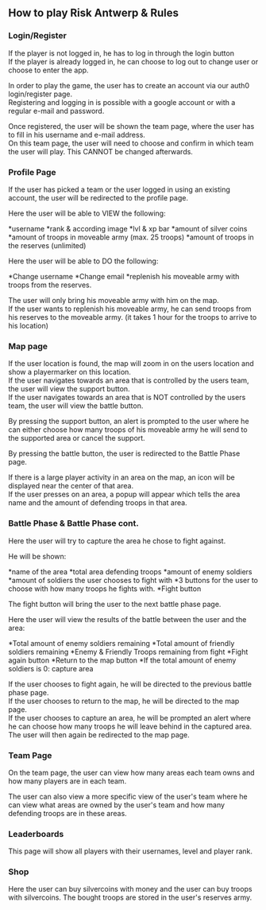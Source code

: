 ## How to play Risk Antwerp & Rules  

### Login/Register  

If the player is not logged in, he has to log in through the login button  
If the player is already logged in, he can choose to log out to change user or choose to enter the app.  

In order to play the game, the user has to create an account via our auth0 login/register page.  
Registering and logging in is possible with a google account or with a regular e-mail and password.  

Once registered, the user will be shown the team page, where the user has to fill in his username and e-mail address.  
On this team page, the user will need to choose and confirm in which team the user will play. This CANNOT be changed afterwards.  

### Profile Page  

If the user has picked a team or the user logged in using an existing account, the user will be redirected to the profile page.  

Here the user will be able to VIEW the following:  

*username
*rank & according image
*lvl & xp bar
*amount of silver coins
*amount of troops in moveable army (max. 25 troops)
*amount of troops in the reserves (unlimited)

Here the user will be able to DO the following:  

*Change username
*Change email
*replenish his moveable army with troops from the reserves.

The user will only bring his moveable army with him on the map.  
If the user wants to replenish his moveable army, he can send troops from his reserves to the moveable army. (it takes 1 hour for the troops to arrive to his location)  

### Map page  

If the user location is found, the map will zoom in on the users location and show a playermarker on this location.  
If the user navigates towards an area that is controlled by the users team, the user will view the support button.  
If the user navigates towards an area that is NOT controlled by the users team, the user will view the battle button.  

By pressing the support button, an alert is prompted to the user where he can either choose how many troops of his moveable army he will send to the supported area or cancel the support.  

By pressing the battle button, the user is redirected to the Battle Phase page.  

If there is a large player activity in an area on the map, an icon will be displayed near the center of that area.  
If the user presses on an area, a popup will appear which tells the area name and the amount of defending troops in that area.  

### Battle Phase & Battle Phase cont.  

Here the user will try to capture the area he chose to fight against.  

He will be shown:  

*name of the area
*total area defending troops
*amount of enemy soldiers
*amount of soldiers the user chooses to fight with
*3 buttons for the user to choose with how many troops he fights with.
*Fight button

The fight button will bring the user to the next battle phase page.  

Here the user will view the results of the battle between the user and the area:  

*Total amount of enemy soldiers remaining
*Total amount of friendly soldiers remaining
*Enemy & Friendly Troops remaining from fight
*Fight again button
*Return to the map button
*If the total amount of enemy soldiers is 0: capture area

If the user chooses to fight again, he will be directed to the previous battle phase page.  
If the user chooses to return to the map, he will be directed to the map page.  
If the user chooses to capture an area, he will be prompted an alert where he can choose how many troops he will leave behind in the captured area.  
The user will then again be redirected to the map page.  

### Team Page  

On the team page, the user can view how many areas each team owns and how many players are in each team.  

The user can also view a more specific view of the user's team where he can view what areas are owned by the user's team and how many defending troops are in these areas.  


### Leaderboards  

This page will show all players with their usernames, level and player rank.  

### Shop  

Here the user can buy silvercoins with money and the user can buy troops with silvercoins. The bought troops are stored in the user's reserves army.  
















